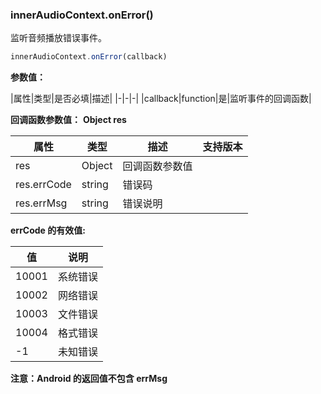 ### innerAudioContext.onError()

监听音频播放错误事件。

```js
innerAudioContext.onError(callback)
```

**参数值：**

|属性|类型|是否必填|描述|
|-|-|-|
|callback|function|是|监听事件的回调函数|

**回调函数参数值：**
**Object res**

|属性|类型|描述|支持版本|
|-|-|-|-|
|res| Object |回调函数参数值||
|res.errCode|string|错误码||
|res.errMsg|string|错误说明| |

**errCode 的有效值:**

|值|说明|
|-|-|
|10001|系统错误|
|10002|网络错误|
|10003|文件错误|
|10004|格式错误|
|-1|未知错误|

**注意：Android 的返回值不包含 errMsg**